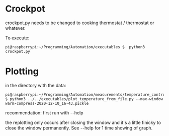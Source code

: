 # Crockpot

crockpot.py needs to be changed to cooking thermostat / thermostat or whatever.

To execute:

    pi@raspberrypi:~/Programming/Automation/executables $  python3 crockpot.py

# Plotting

in the directory with the data:

    pi@raspberrypi:~/Programming/Automation/measurements/temperature_controller $ python3 ../../executables/plot_temperature_from_file.py --max-window warm-compress-2020-12-10_16-43.pickle

recommendation: first run with --help

the replotting only occurs after closing the window and it's a little finicky to close the window permanently. See --help for 1 time showing of graph.
